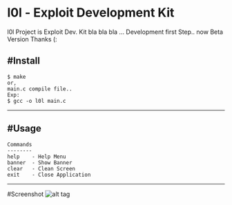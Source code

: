 # l0l - Exploit Development Kit

l0l Project is Exploit Dev. Kit bla bla bla ... Development first Step.. now Beta Version Thanks (:

#Install
-----

    $ make 
    or,
    main.c compile file..
    Exp:
    $ gcc -o l0l main.c
    
-----
#Usage
-----

    Commands
    --------
    help    - Help Menu
    banner  - Show Banner
    clear   - Clean Screen
    exit    - Close Application
    
-----
#Screenshot
![alt tag](http://i.hizliresim.com/5VJdGj.png)

